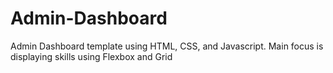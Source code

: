 # Admin-Dashboard
Admin Dashboard template using HTML, CSS, and Javascript. Main focus is displaying skills using Flexbox and Grid
